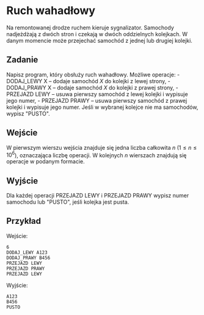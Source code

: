 # Ruch wahadłowy
Na remontowanej drodze ruchem kieruje sygnalizator. Samochody nadjeżdżają z dwóch stron i czekają w dwóch oddzielnych kolejkach. W danym momencie może przejechać samochód z jednej lub drugiej kolejki.

## Zadanie
Napisz program, który obsłuży ruch wahadłowy. Możliwe operacje:
    - DODAJ_LEWY X – dodaje samochód $X$ do kolejki z lewej strony,
    - DODAJ_PRAWY X – dodaje samochód $X$ do kolejki z prawej strony,
    - PRZEJAZD LEWY – usuwa pierwszy samochód z lewej kolejki i wypisuje jego numer,
    - PRZEJAZD PRAWY – usuwa pierwszy samochód z prawej kolejki i wypisuje jego numer.
Jeśli w wybranej kolejce nie ma samochodów, wypisz "PUSTO".

## Wejście
W pierwszym wierszu wejścia znajduje się jedna liczba całkowita $n$ ($1 \leq n \leq 10^6$), oznaczająca liczbę operacji.
W kolejnych $n$ wierszach znajdują się operacje w podanym formacie.

## Wyjście
Dla każdej operacji PRZEJAZD LEWY i PRZEJAZD PRAWY wypisz numer samochodu lub "PUSTO", jeśli kolejka jest pusta.

## Przykład
Wejście:
```
6
DODAJ_LEWY A123
DODAJ_PRAWY B456
PRZEJAZD LEWY
PRZEJAZD PRAWY
PRZEJAZD LEWY
```

Wyjście:
```
A123
B456
PUSTO
```